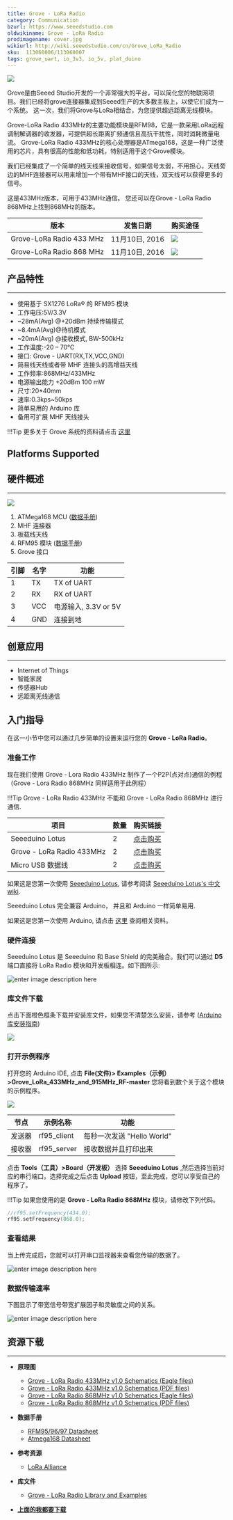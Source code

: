 ```yaml
---
title: Grove - LoRa Radio
category: Communication
bzurl: https://www.seeedstudio.com
oldwikiname: Grove - LoRa Radio
prodimagename: cover.jpg
wikiurl: http://wiki.seeedstudio.com/cn/Grove_LoRa_Radio
sku:  113060006/113060007
tags: grove_uart, io_3v3, io_5v, plat_duino
---
```


![](https://raw.githubusercontent.com/SeeedDocument/Grove_LoRa_Radio/master/img/cover.jpg)

Grove是由Seeed Studio开发的一个非常强大的平台，可以简化您的物联网项目。我们已经将grove连接器集成到Seeed生产的大多数主板上，以使它们成为一个系统。 这一次，我们将Grove与LoRa相结合，为您提供超远距离无线模块。

Grove-LoRa Radio 433MHz的主要功能模块是RFM98，它是一款采用LoRa远程调制解调器的收发器，可提供超长距离扩频通信且高抗干扰性，同时消耗微量电流。 Grove-LoRa Radio 433MHz的核心处理器是ATmega168，这是一种广泛使用的芯片，具有很高的性能和低功耗，特别适用于这个Grove模块。

我们已经集成了一个简单的线天线来接收信号，如果信号太弱，不用担心，天线旁边的MHF连接器可以用来增加一个带有MHF接口的天线，双天线可以获得更多的信号。

这是433MHz版本，可用于433MHz通信。 您还可以在Grove - LoRa Radio 868MHz上找到868MHz的版本。

|版本|发售日期|购买途径|
|--------|-----------|-----------|
|Grove-LoRa Radio 433 MHz |11月10日, 2016|[![](https://github.com/SeeedDocument/wiki_chinese/raw/master/docs/images/click_to_buy.PNG)](https://item.taobao.com/item.htm?spm=686.1000925.0.0.17ccbf9eiIl3j2&id=548555603514)|
|Grove-LoRa Radio 868 MHz|11月10日, 2016|[![](https://github.com/SeeedDocument/wiki_chinese/raw/master/docs/images/click_to_buy.PNG)](https://item.taobao.com/item.htm?spm=a1z10.3-c.w4002-11172317909.10.3ba5ddb14Dilnd&id=548157053504)|




##  产品特性
---
- 使用基于 SX1276 LoRa® 的 RFM95 模块
- 工作电压:5V/3.3V
- ~28mA(Avg) @+20dBm 持续传输模式
- ~8.4mA(Avg)@待机模式
- ~20mA(Avg) @接收模式, BW-500kHz
- 工作温度:-20 – 70℃
- 接口: Grove - UART(RX,TX,VCC,GND)
- 简易线天线或者带 MHF 连接头的高增益天线
- 工作频率:868MHz/433MHz
- 电源输出能力 +20dBm 100 mW
- 尺寸:20*40mm
- 速率:0.3kps~50kps
- 简单易用的 Arduino 库
- 备用可扩展 MHF 天线接头

!!!Tip
    更多关于 Grove 系统的资料请点击 [这里](http://wiki.seeedstudio.com/cn/Grove_System/)

## Platforms Supported


## 硬件概述
---

![](https://raw.githubusercontent.com/SeeedDocument/Grove_LoRa_Radio/master/img/hardware.png)

1. ATMega168 MCU ([数据手册](https://github.com/SeeedDocument/Grove_LoRa_Radio/blob/master/res/Atmel-2545-8-bit-AVR-Microcontroller-ATmega48-88-168_Datasheet.pdf))
2. MHF 连接器
3. 板载线天线
4. RFM95 模块 ([数据手册](https://github.com/SeeedDocument/Grove_LoRa_Radio/blob/master/res/RFM95_96_97_98_DataSheet.pdf))
5. Grove 接口

|引脚|名字|功能|
|-------|--------|--------|
|1      |TX |TX of UART|
|2      |RX |RX of UART|
|3      |VCC|电源输入, 3.3V or 5V|
|4      |GND|连接到地|

## 创意应用
---
- Internet of Things
- 智能家居
- 传感器Hub
- 远距离无线通信

## 入门指导

在这一小节中您可以通过几步简单的设置来运行您的 **Grove - LoRa Radio**。

### 准备工作

现在我们使用 Grove - Lora Radio 433MHz 制作了一个P2P(点对点)通信的例程（Grove - Lora Radio 868MHz 同样适用于此例程）

!!!Tip
    Grove - LoRa Radio 433MHz 不能和 Grove - LoRa Radio 868MHz 进行通信.


|项目|数量|购买链接|
|----|---|----|
|Seeeduino Lotus|2|[点击购买](https://item.taobao.com/item.htm?spm=a1z10.3-c.w4002-11172317909.9.2e3cf570Y040Gb&id=555795386924)|
|Grove - LoRa Radio 433MHz|2|[点击购买](https://item.taobao.com/item.htm?spm=686.1000925.0.0.17ccbf9eiIl3j2&id=548555603514)|
|Micro USB 数据线|2|[点击购买](https://item.taobao.com/item.htm?spm=686.1000925.0.0.36f9b4ceokjr0U&id=45774308858)|

如果这是您第一次使用 [Seeeduino Lotus](https://item.taobao.com/item.htm?spm=a1z10.3-c.w4002-11172317909.9.2e3cf570Y040Gb&id=555795386924), 请参考阅读 [Seeeduino Lotus's 中文 wiki](http://wiki.seeedstudio.com/cn/Seeeduino_Lotus/).

Seeeduino Lotus 完全兼容 Arduino， 并且和 Arduino 一样简单易用.

如果这是您第一次使用 Arduino, 请点击 [这里](http://arduino.cc) 查阅相关资料。

### 硬件连接

Seeeduino Lotus 是 Seeeduino 和 Base Shield 的完美融合。我们可以通过 **D5** 端口直接将 LoRa Radio 模块和开发板相连。如下图所示:

![enter image description here](https://raw.githubusercontent.com/SeeedDocument/Grove_LoRa_Radio/master/img/demo.jpg)


### 库文件下载

点击下面橙色框条下载并安装库文件，如果您不清楚怎么安装，请参考 ([Arduino 库安装指南](http://wiki.seeedstudio.com/cn/How_to_install_Arduino_Library/))

[![](https://raw.githubusercontent.com/SeeedDocument/Grove_LoRa_Radio/master/img/library.png)](https://github.com/Seeed-Studio/Grove_LoRa_433MHz_and_915MHz_RF/archive/master.zip)

### 打开示例程序

打开您的 Arduino IDE, 点击 **File(文件)> Examples（示例）>Grove_LoRa_433MHz_and_915MHz_RF-master** 您将看到数个关于这个模块的示例程序。

![](https://raw.githubusercontent.com/SeeedDocument/Grove_LoRa_Radio/master/img/library_2.png)

|节点|示例名称|功能|
|----|------------|--------|
|发送器|rf95_client|每秒一次发送 "Hello World"|
|接收器|rf95_server|接收数据并且打印出来|

点击 **Tools（工具）>Board（开发板）** 选择 **Seeeduino Lotus** ,然后选择当前对应的串行端口。选择完成之后点击 **Upload** 按钮，至此完成，您可以享受自己的程序了。


!!!Tip
    如果您使用的是 **Grove - LoRa Radio 868MHz** 模块，请修改下列代码。

```c
//rf95.setFrequency(434.0);
rf95.setFrequency(868.0);
```

### 查看结果

当上传完成后，您就可以打开串口监视器来查看您传输的数据了。

![enter image description here](https://raw.githubusercontent.com/SeeedDocument/Grove_LoRa_Radio/master/img/result.jpg)

### 数据传输速率

下图显示了带宽信号带宽扩展因子和灵敏度之间的关系。

![enter image description here](https://raw.githubusercontent.com/SeeedDocument/Grove_LoRa_Radio/master/img/DateRate.png)


## 资源下载
---

* **原理图**
    *   [Grove - LoRa Radio 433MHz v1.0 Schematics (Eagle files)](https://github.com/SeeedDocument/Grove_LoRa_Radio/blob/master/res/433_eagle.zip)
    *   [Grove - LoRa Radio 433MHz v1.0 Schematics (PDF files)](https://github.com/SeeedDocument/Grove_LoRa_Radio/blob/master/res/433_sch.pdf)
    *   [Grove - LoRa Radio 868MHz v1.0 Schematics (Eagle files)](https://github.com/SeeedDocument/Grove_LoRa_Radio/blob/master/res/868_eagle.zip)
    *   [Grove - LoRa Radio 868MHz v1.0 Schematics (PDF files)](https://github.com/SeeedDocument/Grove_LoRa_Radio/blob/master/res/868_sch.pdf)

* **数据手册**
    *   [RFM95/96/97 Datasheet](https://github.com/SeeedDocument/Grove_LoRa_Radio/blob/master/res/RFM95_96_97_98_DataSheet.pdf)
    *   [Atmega168 Datasheet](https://github.com/SeeedDocument/Grove_LoRa_Radio/blob/master/res/Atmel-2545-8-bit-AVR-Microcontroller-ATmega48-88-168_Datasheet.pdf)

* **参考资源**
    *   [LoRa Alliance](https://www.lora-alliance.org/)

* **库文件**
    *   [Grove - LoRa Radio Library and Examples](https://github.com/Seeed-Studio/Grove_LoRa_433MHz_and_915MHz_RF/)

* [**上面的我都要下载**](https://github.com/SeeedDocument/Grove_LoRa_Radio/blob/master/res/res.zip)
